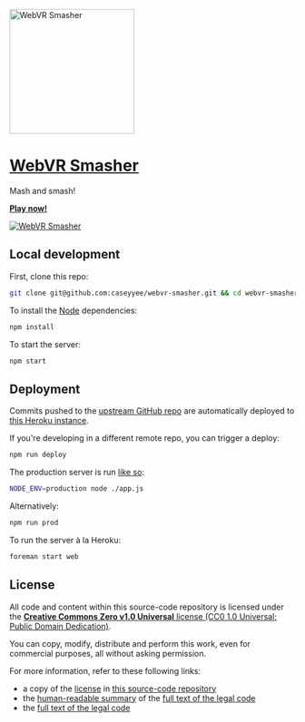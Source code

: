 [<img src="https://raw.githubusercontent.com/caseyyee/webvr-smasher/master/client/img/icon-190.png" alt="WebVR Smasher" title="WebVR Smasher" width="220">](https://webvr.yoga/)

# [WebVR Smasher](https://webvr.yoga/)

Mash and smash!

[**Play now!**](https://webvr.yoga/)

[![WebVR Smasher](https://raw.githubusercontent.com/caseyyee/webvr-smasher/master/img/preview.gif "WebVR Smasher")](https://webvr.yoga/)

## Local development

First, clone this repo:

```bash
git clone git@github.com:caseyyee/webvr-smasher.git && cd webvr-smasher
```

To install the [Node](https://nodejs.org/en/download/) dependencies:

```bash
npm install
```

To start the server:

```bash
npm start
```


## Deployment

Commits pushed to the [upstream GitHub repo](https://github.com/webvrrocks/webvr-smasher) are automatically deployed to [this Heroku instance](https://webvr.yoga/).

If you're developing in a different remote repo, you can trigger a deploy:

```bash
npm run deploy
```

The production server is run [like so](Procfile):

```bash
NODE_ENV=production node ./app.js
```

Alternatively:

```bash
npm run prod
```

To run the server à la Heroku:

```bash
foreman start web
```


## License

All code and content within this source-code repository is licensed under the [**Creative Commons Zero v1.0 Universal** license (CC0 1.0 Universal; Public Domain Dedication)](LICENSE.md).

You can copy, modify, distribute and perform this work, even for commercial purposes, all without asking permission.

For more information, refer to these following links:

* a copy of the [license](LICENSE.md) in [this source-code repository](https://github.com/caseyyee/webvr-smasher)
* the [human-readable summary](https://creativecommons.org/publicdomain/zero/1.0/) of the [full text of the legal code](https://creativecommons.org/publicdomain/zero/1.0/legalcode)
* the [full text of the legal code](https://creativecommons.org/publicdomain/zero/1.0/legalcode)
